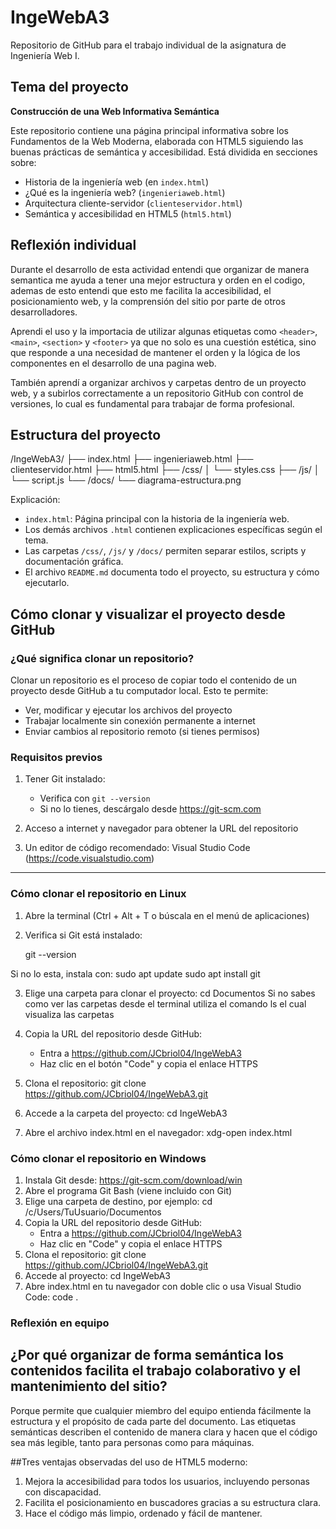 # IngeWebA3

Repositorio de GitHub para el trabajo individual de la asignatura de Ingeniería Web I.

## Tema del proyecto

**Construcción de una Web Informativa Semántica**

Este repositorio contiene una página principal informativa sobre los Fundamentos de la Web Moderna, elaborada con HTML5 siguiendo las buenas prácticas de semántica y accesibilidad. Está dividida en secciones sobre:

- Historia de la ingeniería web (en `index.html`)
- ¿Qué es la ingeniería web? (`ingenieriaweb.html`)
- Arquitectura cliente-servidor (`clienteservidor.html`)
- Semántica y accesibilidad en HTML5 (`html5.html`)

## Reflexión individual

Durante el desarrollo de esta actividad entendi que organizar de manera semantica me ayuda a tener una mejor estructura y orden en el codigo, ademas de esto entendi que esto me facilita la accesibilidad, el posicionamiento web, y la comprensión del sitio por parte de otros desarrolladores.

Aprendi el uso y la importacia de utilizar algunas etiquetas como `<header>`, `<main>`, `<section>` y `<footer>` ya que no solo es una cuestión estética, sino que responde a una necesidad de mantener el orden y la lógica de los componentes en el desarrollo de una pagina web.

También aprendí a organizar archivos y carpetas dentro de un proyecto web, y a subirlos correctamente a un repositorio GitHub con control de versiones, lo cual es fundamental para trabajar de forma profesional.

## Estructura del proyecto
/IngeWebA3/
├── index.html
├── ingenieriaweb.html
├── clienteservidor.html
├── html5.html
├── /css/
│ └── styles.css
├── /js/
│ └── script.js
└── /docs/
  └── diagrama-estructura.png
 
Explicación:

- `index.html`: Página principal con la historia de la ingeniería web.
- Los demás archivos `.html` contienen explicaciones específicas según el tema.
- Las carpetas `/css/`, `/js/` y `/docs/` permiten separar estilos, scripts y documentación gráfica.
- El archivo `README.md` documenta todo el proyecto, su estructura y cómo ejecutarlo.

## Cómo clonar y visualizar el proyecto desde GitHub

### ¿Qué significa clonar un repositorio?

Clonar un repositorio es el proceso de copiar todo el contenido de un proyecto desde GitHub a tu computador local. Esto te permite:

- Ver, modificar y ejecutar los archivos del proyecto
- Trabajar localmente sin conexión permanente a internet
- Enviar cambios al repositorio remoto (si tienes permisos)

### Requisitos previos

1. Tener Git instalado:
   - Verifica con `git --version`
   - Si no lo tienes, descárgalo desde https://git-scm.com

2. Acceso a internet y navegador para obtener la URL del repositorio

3. Un editor de código recomendado: Visual Studio Code (https://code.visualstudio.com)

---

### Cómo clonar el repositorio en Linux

1. Abre la terminal (Ctrl + Alt + T o búscala en el menú de aplicaciones)

2. Verifica si Git está instalado:
   
   git --version

Si no lo esta, instala con:
 sudo apt update
 sudo apt install git
 
3. Elige una carpeta para clonar el proyecto:
    cd Documentos
Si no sabes como ver las carpetas desde el terminal utiliza el comando ls el cual visualiza las carpetas

4. Copia la URL del repositorio desde GitHub:
   - Entra a https://github.com/JCbriol04/IngeWebA3
   - Haz clic en el botón "Code" y copia el enlace HTTPS
5. Clona el repositorio:
   git clone https://github.com/JCbriol04/IngeWebA3.git
   
7. Accede a la carpeta del proyecto:
   cd IngeWebA3
8. Abre el archivo index.html en el navegador:
   xdg-open index.html
   
### Cómo clonar el repositorio en Windows
1. Instala Git desde: https://git-scm.com/download/win
2. Abre el programa Git Bash (viene incluido con Git)
3. Elige una carpeta de destino, por ejemplo:
   cd /c/Users/TuUsuario/Documentos
4. Copia la URL del repositorio desde GitHub:
   - Entra a https://github.com/JCbriol04/IngeWebA3
   - Haz clic en "Code" y copia el enlace HTTPS
5. Clona el repositorio:
   git clone https://github.com/JCbriol04/IngeWebA3.git
6. Accede al proyecto:
   cd IngeWebA3
8. Abre index.html en tu navegador con doble clic o usa Visual Studio Code:
   code .
### Reflexión en equipo
## ¿Por qué organizar de forma semántica los contenidos facilita el trabajo colaborativo y el mantenimiento del sitio?
Porque permite que cualquier miembro del equipo entienda fácilmente la estructura y el propósito de cada parte del documento. Las etiquetas semánticas describen el contenido de manera clara y hacen que el código sea más legible, tanto para personas como para máquinas.

##Tres ventajas observadas del uso de HTML5 moderno:
1. Mejora la accesibilidad para todos los usuarios, incluyendo personas con discapacidad.
2. Facilita el posicionamiento en buscadores gracias a su estructura clara.
3. Hace el código más limpio, ordenado y fácil de mantener.
